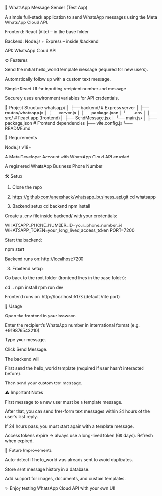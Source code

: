 📱 WhatsApp Message Sender (Test App)

A simple full-stack application to send WhatsApp messages using the Meta WhatsApp Cloud API.

Frontend: React (Vite) – in the base folder

Backend: Node.js + Express – inside /backend

API: WhatsApp Cloud API

⚙️ Features

Send the initial hello_world template message (required for new users).

Automatically follow up with a custom text message.

Simple React UI for inputting recipient number and message.

Securely uses environment variables for API credentials.

📂 Project Structure
whatsapp/
│
├── backend/              # Express server
│   ├── routes/whatsapp.js
│   ├── server.js
│   ├── package.json
│   └── .env
│
├── src/                  # React app (frontend)
│   ├── SendMessage.jsx
│   └── main.jsx
│
├── package.json          # Frontend dependencies
├── vite.config.js
└── README.md

🔑 Requirements

Node.js v18+

A Meta Developer Account with WhatsApp Cloud API enabled

A registered WhatsApp Business Phone Number

🛠️ Setup
1. Clone the repo
2. https://github.com/aneeshack/whatsapp_business_api.git
cd whatsapp

3. Backend setup
cd backend
npm install


Create a .env file inside backend/ with your credentials:

WHATSAPP_PHONE_NUMBER_ID=your_phone_number_id
WHATSAPP_TOKEN=your_long_lived_access_token
PORT=7200


Start the backend:

npm start


Backend runs on: http://localhost:7200

3. Frontend setup

Go back to the root folder (frontend lives in the base folder):

cd ..
npm install
npm run dev


Frontend runs on: http://localhost:5173
 (default Vite port)

🚀 Usage

Open the frontend in your browser.

Enter the recipient’s WhatsApp number in international format (e.g. +919876543210).

Type your message.

Click Send Message.

The backend will:

First send the hello_world template (required if user hasn’t interacted before).

Then send your custom text message.

⚠️ Important Notes

First message to a new user must be a template message.

After that, you can send free-form text messages within 24 hours of the user’s last reply.

If 24 hours pass, you must start again with a template message.

Access tokens expire → always use a long-lived token (60 days). Refresh when expired.

📌 Future Improvements

Auto-detect if hello_world was already sent to avoid duplicates.

Store sent message history in a database.

Add support for images, documents, and custom templates.

✨ Enjoy testing WhatsApp Cloud API with your own UI!
